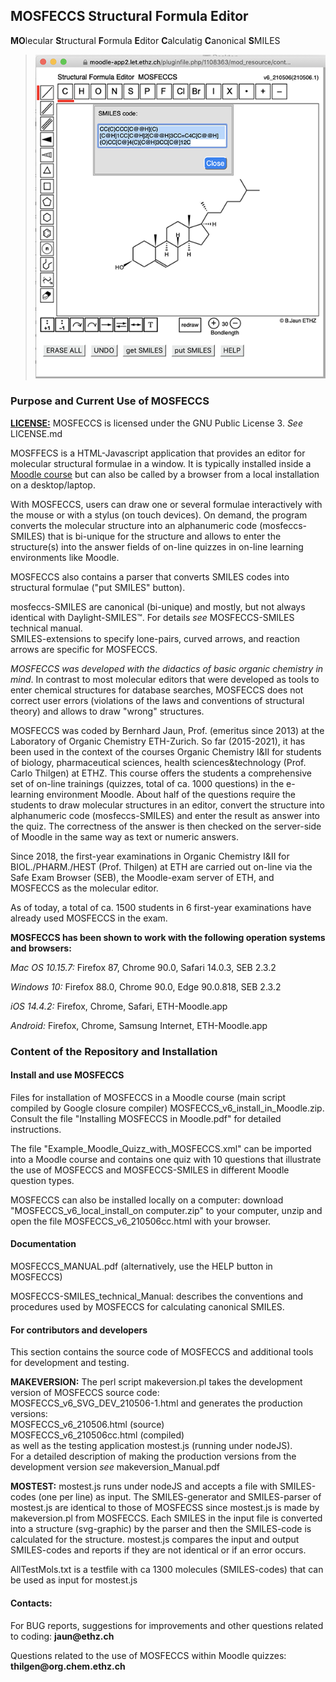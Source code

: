 <h2>MOSFECCS Structural Formula Editor</h2>

<p><strong>MO</strong>lecular <strong>S</strong>tructural <strong>F</strong>ormula <strong>E</strong>ditor <strong>C</strong>alculatig <strong>C</strong>anonical <strong>S</strong>MILES</p>

><img src="mosfeccs.png" > 

<h3>Purpose and Current Use of MOSFECCS</h3>

<a href="LICENSE.md"><strong>LICENSE:</strong></a> MOSFECCS is licensed under the GNU Public License 3. <em>See</em> LICENSE.md


<p>MOSFFECS is a HTML-Javascript application that provides an editor for molecular structural formulae in a window. It is typically installed inside a <a href="https://moodle.org/">Moodle course</a> but can also be called by a browser from a local installation on a desktop/laptop.</p>
  <p>With MOSFECCS, users can draw one or several formulae interactively with the mouse or with a stylus (on touch devices). On demand, the program converts the molecular structure into an alphanumeric code (mosfeccs-SMILES) that is bi-unique for the structure and allows to enter the structure(s) into the answer fields of on-line quizzes in on-line learning environments like Moodle.</p>
  <p>MOSFECCS also contains a parser that converts SMILES codes into structural formulae ("put SMILES" button). </p>
  <p>mosfeccs-SMILES are canonical (bi-unique) and mostly, but not always identical with Daylight-SMILES&trade;. For details <em>see</em> MOSFECCS-SMILES technical manual.<br /> SMILES-extensions to specify lone-pairs, curved arrows, and reaction arrows are specific for MOSFECCS.</p> 
  <p><em>MOSFECCS was developed with the didactics of basic organic chemistry in mind</em>. In contrast to most molecular editors that were developed as tools to enter chemical structures for database searches, MOSFECCS does not correct user errors (violations of the laws and conventions of structural theory) and allows to draw "wrong" structures.</p>
  <p>MOSFECCS was coded by Bernhard Jaun, Prof. (emeritus since 2013) at the Laboratory of Organic Chemistry ETH-Zurich. So far (2015-2021), it has been used in the context of the courses Organic Chemistry I&amp;II for students of biology, pharmaceutical sciences, health sciences&amp;technology (Prof. Carlo Thilgen) at ETHZ. This course offers the students a comprehensive set of on-line trainings (quizzes, total of ca. 1000 questions) in the e-learning environment Moodle. About half of the questions require the students to draw molecular structures in an editor, convert the structure into alphanumeric code (mosfeccs-SMILES) and enter the result as answer into the quiz. The correctness of the answer is then checked on the server-side of Moodle in the same way as text or numeric answers.</p>
  <p>Since 2018, the first-year examinations in Organic Chemistry I&amp;II for BIOL./PHARM./HEST (Prof. Thilgen) at ETH are carried out on-line via the Safe Exam Browser (SEB), the Moodle-exam server of ETH, and MOSFECCS as the molecular editor.</p>
  <p>As of today, a total of ca. 1500 students in 6 first-year examinations have already used MOSFECCS in the exam.</p>

<p><strong>MOSFECCS has been shown to work with the following operation systems and browsers:</strong></p>
  <p><em>Mac OS 10.15.7:</em> Firefox 87, Chrome 90.0, Safari 14.0.3, SEB 2.3.2</p>
  <p><em>Windows 10:</em> Firefox 88.0, Chrome 90.0, Edge 90.0.818, SEB 2.3.2</p>
  <p><em>iOS 14.4.2:</em> Firefox, Chrome, Safari, ETH-Moodle.app</p>
  <p><em>Android:</em> Firefox, Chrome, Samsung Internet, ETH-Moodle.app</p>

<h3>Content of the Repository and Installation</h3>

<h4>Install and use MOSFECCS</h4>
<p>Files for installation of MOSFECCS in a Moodle course (main script compiled by Google closure compiler) MOSFECCS_v6_install_in_Moodle.zip.<br />Consult the file "Installing MOSFECCS in Moodle.pdf" for detailed instructions.

The file "Example_Moodle_Quizz_with_MOSFECCS.xml" can be imported into a Moodle course and contains one quiz with 10 questions that illustrate the use of MOSFECCS and MOSFECCS-SMILES in different Moodle question types.

MOSFECCS can also be installed locally on a computer: download "MOSFECCS_v6_local_install_on computer.zip" to your computer, unzip and open the file MOSFECCS_v6_210506cc.html with your browser.

<h4>Documentation</h4>

MOSFECCS_MANUAL.pdf (alternatively, use the HELP button in MOSFECCS)

MOSFECCS-SMILES_technical_Manual: describes the conventions and procedures used by MOSFECCS for calculating canonical SMILES. 
 
<h4>For contributors and developers</h4>
<p>This section contains the source code of MOSFECCS and additional tools for development
 and testing.</p>
 
<p><strong>MAKEVERSION:</strong> The perl script makeversion.pl takes the development version of MOSFECCS source code:<br 7> MOSFECCS_v6_SVG_DEV_210506-1.html and generates the production versions: <br /> MOSFECCS_v6_210506.html (source)<br /> MOSFECCS_v6_210506cc.html (compiled)<br />as well as the testing application mostest.js (running under nodeJS).<br />For a detailed description of making the production versions from the development version <em>see </em>makeversion_Manual.pdf </p>

<p><strong>MOSTEST:</strong> mostest.js runs under nodeJS and accepts a file with SMILES-codes (one per line) as input. The SMILES-generator and SMILES-parser of mostest.js are identical to those of MOSFECSS since mostest.js is made by makeversion.pl from MOSFECCS. Each SMILES in the input file is converted into a structure (svg-graphic) by the parser and then the SMILES-code is calculated for the structure. mostest.js compares the input and output SMILES-codes and reports if they are not identical or if an error occurs. </p>
<p>AllTestMols.txt is a testfile with ca 1300 molecules (SMILES-codes) that can be used as input for mostest.js</p>

<h4>Contacts:</h4>
<p>For BUG reports, suggestions for improvements and other questions related to coding: <strong>jaun@ethz.ch</strong></p> 

<p>Questions related to the use of MOSFECCS within Moodle quizzes: <strong>          thilgen@org.chem.ethz.ch</strong></p>
